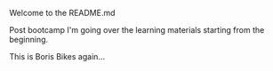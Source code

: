 Welcome to the README.md

Post bootcamp I'm going over the learning materials starting from the beginning.

This is Boris Bikes again...
